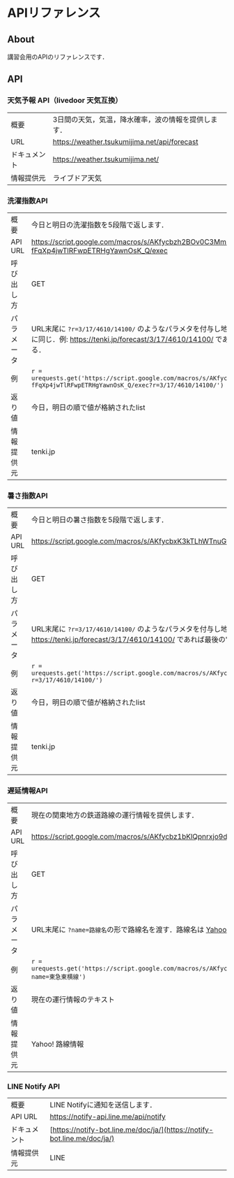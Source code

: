 # APIリファレンス
## About
講習会用のAPIのリファレンスです．

## API
### 天気予報 API（livedoor 天気互換）
|              |                                                     |
| ------------ | --------------------------------------------------- |
| 概要         | 3日間の天気，気温，降水確率，波の情報を提供します． |
| URL          | https://weather.tsukumijima.net/api/forecast        |
| ドキュメント | https://weather.tsukumijima.net/                    |
| 情報提供元   | ライブドア天気                                          |

### 洗濯指数API
|            |                                                                                                                                                                                                          |
| ---------- | -------------------------------------------------------------------------------------------------------------------------------------------------------------------------------------------------------- |
| 概要       | 今日と明日の洗濯指数を5段階で返します．                                                                                                                                                                  |
| API URL    | https://script.google.com/macros/s/AKfycbzh2BOv0C3MmuEO6TJbxlkAPehnlDi8S90Jue9ug-fFqXp4jwTlRFwpETRHgYawnOsK_Q/exec                                                                                       |
| 呼び出し方 | GET                                                                                                                                                                                                      |
| パラメータ | URL末尾に `?r=3/17/4610/14100/` のようなパラメタを付与し地域を指定する．数字は tenki.jp の末尾のものに同じ．例: https://tenki.jp/forecast/3/17/4610/14100/ であれば最後の"3/17/4610/14100/" を抜き取る． |
| 例         | `r = urequests.get('https://script.google.com/macros/s/AKfycbzh2BOv0C3MmuEO6TJbxlkAPehnlDi8S90Jue9ug-fFqXp4jwTlRFwpETRHgYawnOsK_Q/exec?r=3/17/4610/14100/')`                                             |
| 返り値     | 今日，明日の順で値が格納されたlist                                                                                                                                                                       |
| 情報提供元 | tenki.jp                                                                                                                                                                                                 |

### 暑さ指数API
|            |                                                                                                                                                                                                          |
| ---------- | -------------------------------------------------------------------------------------------------------------------------------------------------------------------------------------------------------- |
| 概要       | 今日と明日の暑さ指数を5段階で返します．                                                                                                                                                                  |
| API URL    | https://script.google.com/macros/s/AKfycbxK3kTLhWTnuGtP2qZqG9BU8RaRVN0tgL7DSimR8ns2pOaO0e5OUq3iwrA7sUTHcLlx/exec                                                                                         |
| 呼び出し方 | GET                                                                                                                                                                                                      |
| パラメータ | URL末尾に `?r=3/17/4610/14100/` のようなパラメタを付与し地域を指定する．数字は tenki.jp の末尾のものに同じ．例: https://tenki.jp/forecast/3/17/4610/14100/ であれば最後の"3/17/4610/14100/" を抜き取る． |
| 例         | `r = urequests.get('https://script.google.com/macros/s/AKfycbxK3kTLhWTnuGtP2qZqG9BU8RaRVN0tgL7DSimR8ns2pOaO0e5OUq3iwrA7sUTHcLlx/exec?r=3/17/4610/14100/')`                                               |
| 返り値     | 今日，明日の順で値が格納されたlist                                                                                                                                                                       |
| 情報提供元 | tenki.jp                                                                                                                                                                                                 |

### 遅延情報API
|            |                                                                                                                                                                            |
| ---------- | -------------------------------------------------------------------------------------------------------------------------------------------------------------------------- |
| 概要       | 現在の関東地方の鉄道路線の運行情報を提供します．                                                                                                                           |
| API URL    | https://script.google.com/macros/s/AKfycbz1bKlQpnrxjo9dIZC0lIylyXgaZnZlVu4A9hU4X717M0K3tiAsfCRE4lFzpq43IMJX/exec                                                           |
| 呼び出し方 | GET                                                                                                                                                                        |
| パラメータ | URL末尾に `?name=路線名`の形で路線名を渡す．路線名は [Yahoo! 路線情報](https://transit.yahoo.co.jp/diainfo/area/4)のページに準拠する．[]や()野中まで一致させる必要がある． |
| 例         | `r = urequests.get('https://script.google.com/macros/s/AKfycbz1bKlQpnrxjo9dIZC0lIylyXgaZnZlVu4A9hU4X717M0K3tiAsfCRE4lFzpq43IMJX/exec?name=東急東横線')`                    |
| 返り値     | 現在の運行情報のテキスト                                                                                                                                                   |
| 情報提供元 | Yahoo! 路線情報 |

### LINE Notify API
|              |                                                                          |
| ------------ | ------------------------------------------------------------------------ |
| 概要         | LINE Notifyに通知を送信します．                                          |
| API URL      | https://notify-api.line.me/api/notify                                    |
| ドキュメント | [https://notify-bot.line.me/doc/ja/](https://notify-bot.line.me/doc/ja/) |
| 情報提供元   | LINE |
